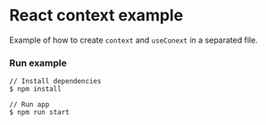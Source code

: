 # React context example

Example of how to create `context` and `useConext` in a separated file.

### Run example

```shell
// Install dependencies
$ npm install

// Run app
$ npm run start
```
